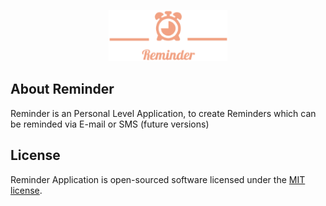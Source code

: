 <p align="center"><img src="https://github.com/talusannni/Reminder/blob/master/public/images/logo.png"/></p>

## About Reminder

Reminder is an Personal Level Application, to create Reminders which can be reminded via E-mail or SMS (future versions)

## License

Reminder Application is open-sourced software licensed under the [MIT license](https://opensource.org/licenses/MIT).
